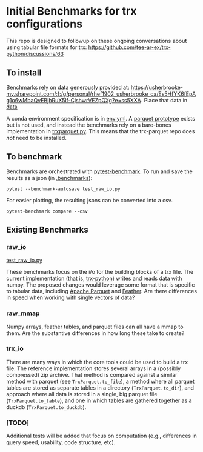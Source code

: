 # Initial Benchmarks for trx configurations

This repo is designed to followup on these ongoing conversations about using tabular
file formats for trx: <https://github.com/tee-ar-ex/trx-python/discussions/63>

## To install

Benchmarks rely on data generously provided at: <https://usherbrooke-my.sharepoint.com/:f:/g/personal/rhef1902_usherbrooke_ca/Es5HfYK6fEpAg1o6wMbaQvEBjhRuX5lf-CjshwrVEZpQXg?e=ss5XXA>. Place that data in [data](data/)

A conda environment specification is in [env.yml](env.yml). A [parquet prototype](https://github.com/psadil/trx-parquet) exists but is not used, and instead the benchmarks rely on a bare-bones implementation in [trxparquet.py](trxparquet.py). This means that the trx-parquet
repo does _not_ need to be installed.

## To benchmark

Benchmarks are orchestrated with [pytest-benchmark](https://pytest-benchmark.readthedocs.io/en/latest/index.html). To run and save the results as a json (in [.benchmarks](.benchmarks/)):

```shell
pytest --benchmark-autosave test_raw_io.py
```

For easier plotting, the resulting jsons can be converted into a csv.

```shell
pytest-benchmark compare --csv
```

## Existing Benchmarks

### raw_io

[test_raw_io.py](test_raw_io.py)

These benchmarks focus on the i/o for the building blocks of a trx file. The current implementation (that is, [trx-python](https://github.com/tee-ar-ex/trx-python)) writes and reads data with numpy. The proposed changes would leverage some format that is specific to tabular data, including [Apache Parquet](https://parquet.apache.org/) and [Feather](https://arrow.apache.org/docs/python/feather.html). Are there differences in speed when working with single vectors of data?

### raw_mmap

Numpy arrays, feather tables, and parquet files can all have a mmap to them. Are the substantive differences in how long these take to create?

### trx_io

There are many ways in which the core tools could be used to build a trx file. The reference implementation stores several arrays in a (possibly compressed) zip archive. That method is compared against a similar method with parquet (see `TrxParquet.to_file`), a method where all parquet tables are stored as separate tables in a directory (`TrxParquet.to_dir`), and approach where all data is stored in a single, big parquet file (`TrxParquet.to_table`), and one in which tables are gathered together as a duckdb (`TrxParquet.to_duckdb`).

### [TODO]

Additional tests will be added that focus on computation (e.g., differences in query speed, usability, code structure, etc).
